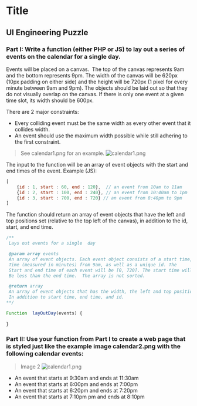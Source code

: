 # Title
## UI Engineering Puzzle
### Part I: Write a function (either PHP or JS) to lay out a series of events on the calendar for a single day.

Events will be placed on a canvas.  The top of the canvas represents 9am and the bottom represents 9pm. The width of the canvas will be 620px (10px padding on either side) and the height will be 720px (1 pixel for every minute between 9am and 9pm). The objects should be laid out so that they do not visually overlap on the canvas. If there is only one event at a given time slot, its width should be 600px.

There are 2 major constraints:
* Every colliding event must be the same width as every other event that it collides width.
* An event should use the maximum width possible while still adhering to the first constraint.

> See calendar1.png for an example.
![calendar1.png](https://raw.github.com/mrpollo/Calendar-App/master/image.png)

The input to the function will be an array of event objects with the start and end times of the event. Example (JS): 
```Javascript
[
    {id : 1, start : 60, end : 120},  // an event from 10am to 11am 
    {id : 2, start : 100, end : 240}, // an event from 10:40am to 1pm 
    {id : 3, start : 700, end : 720} // an event from 8:40pm to 9pm 
]
```

The function should return an array of event objects that have the left and top positions set (relative to the top left of the canvas), in addition to the id, start, and end time.
````javascript
/**
 Lays out events for a single  day

 @param array events
 An array of event objects. Each event object consists of a start time, end
 Time (measured in minutes) from 9am, as well as a unique id. The
 Start and end time of each event will be [0, 720]. The start time will
 Be less than the end time.  The array is not sorted.

 @return array
 An array of event objects that has the width, the left and top positions set,
 In addition to start time, end time, and id.
**/

Function  layOutDay(events) {
 
}
````
### Part II: Use your function from Part I to create a web page that is styled just like the example image calendar2.png with the following calendar events:

> Image 2
![calendar1.png](https://raw.github.com/mrpollo/Calendar-App/master/image2.png)

* An event that starts at 9:30am and ends at 11:30am
* An event that starts at 6:00pm and ends at 7:00pm
* An event that starts at 6:20pm and ends at 7:20pm
* An event that starts at 7:10pm pm and ends at 8:10pm
